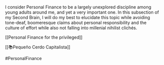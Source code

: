 I consider Personal Finance to be a largely unexplored discipline among young adults around me, and yet a very important one. In this subsection of my Second Brain, I will do my best to elucidate this topic while avoiding tone-deaf, boomeresque claims about personal responsibility and the culture of effort while also not falling into millenial nihilist clichés.

[[Personal Finance for the privileged]]

[[📚Pequeño Cerdo Capitalista]]


#PersonalFinance 